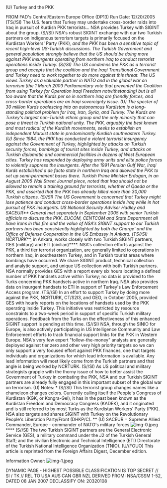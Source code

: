 (U) Turkey and the PKK

FROM
FAD's Central/Eastern Europe Office (DP13)
Run Date: 12/20/2005
(TS//SI) The U.S. fears that Turkey may undertake cross-border raids into Iraq in pursuit of Kurdish PKK terrorists... NSA provides Turkey with SIGINT about the group.
(S//SI) NSA's robust SIGINT exchange with our two Turkish partners on indigenous terrorism targets is primarily focused on the Kurdistan Workers' Party (PKK)*, and the PKK has been a sensitive topic of recent high-level US-Turkish discussions. The Turkish Government and general population strongly believe that the US should be doing more against PKK insurgents operating from northern Iraq to conduct terrorist operations inside Turkey.
(S//SI) The US condemns the PKK as a terrorist group and accepts that the coalition and the Iraqi Transitional Government and Turkey need to work together to do more against this threat. The US
views Turkey as a valuable partner in NATO and in the global war on terrorism (the 1 March 2003 Parliamentary vote that prevented the Coalition from using Turkey for Operation Iraqi Freedom notwithstanding) but is all too aware that the Kurds per se in northern Iraq are friendly forces, and cross-border operations are an Iraqi sovereignty issue.
(U) The specter of 30 million Kurds coalescing into an autonomous Kurdistan is a long-standing political problem for Iraq, Iran, Syria, and Turkey. The Kurds are Turkey's largest non-Turkish ethnic group and the only minority that can pose a threat to Turkish national unity. The PKK, arguably the best known and most radical of the Kurdish movements, seeks to establish an independent Marxist state in predominantly Kurdish southeastern Turkey.
(U) Since 1984, the PKK has conducted a violent terrorist insurgency against the Govemment of Turkey, highlighted by attacks on Turkish security forces, bombings of tourist sites inside Turkey, and attacks on Turkish diplomatic and commercial facilities in dozens of West European cities. Turkey has responded by deploying army units and elite police forces to violently suppress the insurgents. After the 1991 Persian Gulf War, Iraqi Kurds established a de facto state in northern Iraq and allowed the PKK to set up semi-permanent bases there. Turkish Prime Minister Erdogan, in an August 2005 Wall Street Journal piece, noted that Iraq should not be allowed to remain a training ground for terrorists, whether al Qaeda or the PKK, and asserted that the PKK has already killed more than 30,000 Turkish citizens.
(S//SI) The US Govemment is concerned that Turkey might lose patience and conduct cross-border operations inside Iraq while in hot pursuit of PKK insurgents. US National Security Adviser Hadley and SACEUR** General met separately in September 2005 with senior Turkish officials to discuss the PKK. EUCOM, CENTCOM and State Department all have irons in this fire and the value of NSA's SIGINT support to our Turkish partners has been consistently highlighted by both the Charge' and the Office of Defense Cooperation in the US Embassy in Ankara.
(TS//SI) NCRTURK***, in Ankara, works closely with two Turkish SIGINT partners, GES (military) and ETI (civilian)****. NSA's collection efforts against the PKK, a third tier terrorist organization, are generally limited to operations in northern Iraq, in southeastern Turkey, and in Turkish tourist areas where bombings have occurred. We share SIGINT product, technical collection and analytic support, and unique US collection with both Turkish partners. NSA normally provides GES with a report every six hours locating a defined number of PKK handsets active within Turkey; no data is provided to the Turks concerning PKK handsets active in northern Iraq. NSA also provides data on insurgent handsets to ETI in support of Turkey's Law Enforcement Access program.
(TS//SI) In an effort to support Turkey by doing more against the PKK, NCRTURK, CT/S2I3, and GEO, in October 2005, provided GES with hourly reports on the locations of handsets used by the PKK operating inside Turkey. This initiative was restricted by resource constraints to a two-week period in support of specific Turkish military operations. Feedback from the Turks on the effectiveness of this enhanced SIGINT support is pending at this time.
(S//SI) NSA, through the SINIO for Europe, is also actively participating in US Intelligence Community and Law Enforcement efforts to track financial support links for the PKK in Western Europe. NSA's very few expert "follow-the-money" analysts are generally deployed against tier zero and other very high priority targets so we can only support a very focused effort against PKK finances, one that targets individuals and organizations for which lead information is available. Any lead information will most likely come from the Turkish partners and that angle is being worked by NCRTURK.
(S//SI) As US political and military strategists grapple with the thorny issue of how to better assist the Government of Turkey in combating the PKK, NSA and our Turkish SIGINT partners are already fully engaged in this important subset of the global war on terrorism.
(U) Notes: * (S//SI) This terrorist group changes names like a chameleon changes colors. Currently calling itself the People's Congress of Kurdistan (KGK, or Kongra-Gel), it has in the past been known as the Kurdistan Freedom and Democracy Congress (KADEK), and it originated and is still referred to by most Turks as the Kurdistan Workers' Party (PKK). NSA also targets and shares SIGINT with Turkey on the Revolutionary People's Liberation Party/Front (DHKP/C).
** (U) SACEUR = Supreme Allied Commander, Europe - commander of NATO's military forces
![img-0.jpeg](img-0.jpeg)
**** (S//SI) The two Turkish SIGINT partners are the General Electronic Service (GES), a military command under the J2 of the Turkish General Staff; and the civilian Electronic and Technical Intelligence (ETI) Directorate of the Turkish National Intelligence Organization (TNIO).
(U//FOUO) This article is reprinted from the Foreign Affairs Digest, December edition.

Information Owner:
![img-1.jpeg](img-1.jpeg)

DYNAMIC PAGE - HIGHEST POSSIBLE CLASSIFICATION IS
TOP SECRET // SI / TK // REL TO USA AUS CAN GBR NZL
DERIVED FROM: NSA/CSSM 1-52, DATED 08 JAN 2007 DECLASSIFY ON: 20320108
